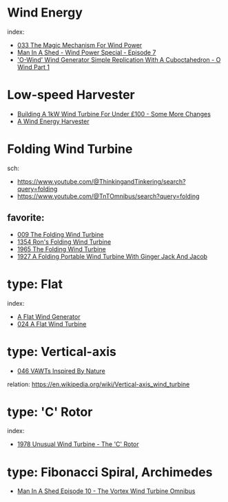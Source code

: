 # Wind Energy
index:
- [033 The Magic Mechanism For Wind Power](https://youtu.be/q7JzuM0akZc)
- [Man In A Shed - Wind Power Special - Episode 7](https://youtu.be/UmMEIJRTRrA)
- ['O-Wind' Wind Generator Simple Replication With A Cuboctahedron - O Wind Part 1](https://youtu.be/5KeuejuTTI0)

# Low-speed Harvester
- [Building A 1kW Wind Turbine For Under £100 - Some More Changes](https://youtu.be/0GZGCJXpcWY)
- [A Wind Energy Harvester](https://youtu.be/pUgnIlwZJaQ)

# Folding Wind Turbine
sch:
- https://www.youtube.com/@ThinkingandTinkering/search?query=folding
- https://www.youtube.com/@TnTOmnibus/search?query=folding

## favorite:
- [009 The Folding Wind Turbine](https://youtu.be/_hBxYnSJSoo)
- [1354 Ron's Folding Wind Turbine](https://youtu.be/j3Gh9mQofv0)
- [1965 The Folding Wind Turbine](https://youtu.be/ajgFdN73h1U)
- [1927 A Folding Portable Wind Turbine With Ginger Jack And Jacob](https://youtu.be/1q7x_1t67vc)

# type: Flat
index:
- [A Flat Wind Generator](https://youtu.be/2XgWQ_sTzRc?list=PLbQqm4rNo626xAWxk9BN7D0d5yiTWJbnv)
- [024 A Flat Wind Turbine](https://youtu.be/7vol_0qsTCQ)

# type: Vertical-axis
- [046 VAWTs Inspired By Nature](https://youtu.be/OpiuQxuZXNc)

relation: https://en.wikipedia.org/wiki/Vertical-axis_wind_turbine

# type: 'C' Rotor
index:
- [1978 Unusual Wind Turbine - The 'C' Rotor](https://youtu.be/ZzHM_Mxk_84)

# type: Fibonacci Spiral, Archimedes
- [Man In A Shed Episode 10 - The Vortex Wind Turbine Omnibus](https://youtu.be/5sQY6vM6_gk)
